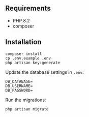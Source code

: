 ## Requirements
- PHP 8.2
- composer

## Installation
```
composer install
cp .env.example .env
php artisan key:generate
```

Update the database settings in `.env`:
```
DB_DATABASE=
DB_USERNAME=
DB_PASSWORD=
```

Run the migrations:
```
php artisan migrate
```
